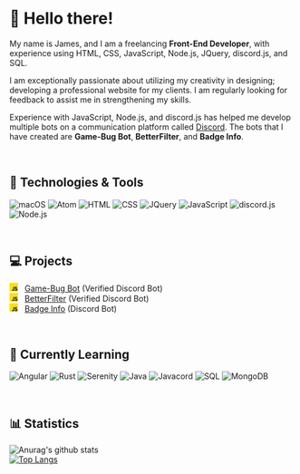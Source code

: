 # :wave: Hello there!

My name is James, and I am a freelancing **Front-End Developer**, with experience using HTML, CSS, JavaScript, Node.js, JQuery, discord.js, and SQL.

I am exceptionally passionate about utilizing my creativity in designing; developing a professional website for my clients. I am regularly looking for feedback to assist me in strengthening my skills.

Experience with JavaScript, Node.js, and discord.js has helped me develop multiple bots on a communication platform called [Discord](https://discord.com/). The bots that I have created are **Game-Bug Bot**, **BetterFilter**, and **Badge Info**.

<br>

## :wrench: Technologies & Tools

<img src="https://img.shields.io/badge/OS-macOS-%230074CF?style=for-the-badge" alt="macOS" onclick="window.location.href('https://windows.com')"> <img src="https://img.shields.io/badge/Editor-VSCode-%2347D89E?style=for-the-badge" alt="Atom"> <img src="https://img.shields.io/badge/Code-HTML-%23E44D26?style=for-the-badge" alt="HTML"> <img src="https://img.shields.io/badge/Code-CSS-%23254BDD?style=for-the-badge" alt="CSS"> <img src="https://img.shields.io/badge/Library-JQuery-%23F7E018?style=for-the-badge" alt="JQuery"> <img src="https://img.shields.io/badge/Code-JavaScript-%23F7E018?style=for-the-badge" alt="JavaScript"> <img src="https://img.shields.io/badge/Library-discord.js-%23F7E018?style=for-the-badge" alt="discord.js"> <img src="https://img.shields.io/badge/Runtime-Node.js-%23509941?style=for-the-badge" alt="Node.js">

<br>

## :computer: Projects

<img src="https://github.com/AmusingDev/AmusingDev/blob/main/images/js.png?raw=true" width="15px" height="15px" alt="js-icon"> &nbsp; [Game-Bug Bot](https://github.com/AmusingDev/Game-Bug-Bot) (Verified Discord Bot) <br>
<img src="https://github.com/AmusingDev/AmusingDev/blob/main/images/js.png?raw=true" width="15px" height="15px" alt="js-icon"> &nbsp; [BetterFilter](https://github.com/AmusingDev/BetterFilter) (Verified Discord Bot) <br>
<img src="https://github.com/AmusingDev/AmusingDev/blob/main/images/js.png?raw=true" width="15px" height="15px" alt="js-icon"> &nbsp; [Badge Info](https://github.com/AmusingDev/Badge-Info) (Discord Bot) <br>

<br>

## :book: Currently Learning

<img src="https://img.shields.io/badge/Framework-Angular-%23D6032E?style=for-the-badge" alt="Angular"> <img src="https://img.shields.io/badge/Code-Rust-%23EF4A00?style=for-the-badge" alt="Rust"> <img src="https://img.shields.io/badge/Library-Serenity-%23EF4A00?style=for-the-badge" alt="Serenity"> <img src="https://img.shields.io/badge/Code-Java-%23E06C00?style=for-the-badge" alt="Java"> <img src="https://img.shields.io/badge/Library-Javacord-%23E06C00?style=for-the-badge" alt="Javacord"> <img src="https://img.shields.io/badge/Code-SQL-%23006EBF?style=for-the-badge" alt="SQL"> <img src="https://img.shields.io/badge/Database-MongoDB-%23118D4D?style=for-the-badge" alt="MongoDB">

<br>

## 📊 Statistics

![Anurag's github stats](https://github-readme-stats.vercel.app/api?username=archasion&show_icons=true&theme=vision-friendly-dark&hide_border=true&count_private=true&include_all_commits=true)
<br>
[![Top Langs](https://github-readme-stats.vercel.app/api/top-langs/?username=archasion&theme=vision-friendly-dark&layout=default&hide_border=true&card_width=495px)](https://github.com/archasion)
